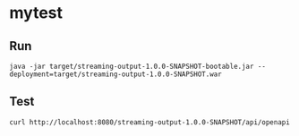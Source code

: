 # mytest

## Run

`java -jar target/streaming-output-1.0.0-SNAPSHOT-bootable.jar --deployment=target/streaming-output-1.0.0-SNAPSHOT.war`

## Test

```bash
curl http://localhost:8080/streaming-output-1.0.0-SNAPSHOT/api/openapi
```
